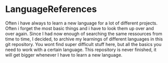 # LanguageReferences
Often i have always to learn a new language for a lot of different projects. Often i forget the most basic things and i have to look them up over and over again. Since I had now enough of searching the same ressources from time to time, I decided, to archive my learnings of different languages in this git repository. 
You wont find super difficult stuff here, but all the basics you need to work with a certain language. This repository is never finished, it will get bigger whenever I have to learn a new language.
